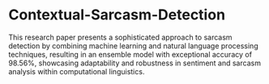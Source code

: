 # Contextual-Sarcasm-Detection
This research paper presents a sophisticated approach to sarcasm detection by combining machine learning and natural language processing techniques, resulting in an ensemble model with exceptional accuracy of 98.56%, showcasing adaptability and robustness in sentiment and sarcasm analysis within computational linguistics.
